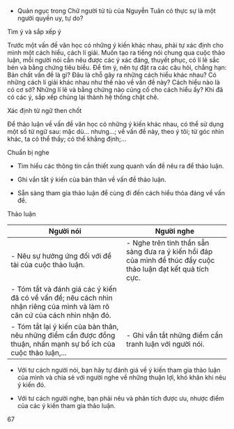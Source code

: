 - Quản ngục trong Chữ người tử tù của Nguyễn Tuân có thực sự là một người quyền uy, tự do?

Tìm ý và sắp xếp ý

Trước một vấn đề văn học có những ý kiến khác nhau, phải tự xác định cho mình một cách hiểu, cách lí giải. Muốn tạo ra tiếng nói chung qua cuộc thảo luận, mỗi người nói cần nêu được các ý xác đáng, thuyết phục, có lí lẽ sắc bén và bằng chứng tiêu biểu. Để tìm ý, nên tự đặt ra các câu hỏi, chẳng hạn: Bản chất vấn đề là gì? Đâu là chỗ gây ra những cách hiểu khác nhau? Có những cách lí giải khác nhau như thế nào về vấn đề này? Cách hiểu nào là có cơ sở? Những lí lẽ và bằng chứng nào củng cố cho cách hiểu ấy? Khi đã có các ý, sắp xếp chúng lại thành hệ thống chặt chẽ.

Xác định từ ngữ then chốt

Để thảo luận về vấn đề văn học có những ý kiến khác nhau, có thể sử dụng một số từ ngữ sau: mặc dù... nhưng...; về vấn đề này, theo ý tôi; từ góc nhìn khác, ta có thể thấy; có thể khẳng định;...

Chuẩn bị nghe

- Tìm hiểu các thông tin cần thiết xung quanh vấn đề nêu ra để thảo luận.

- Ghi vắn tắt ý kiến của bản thân về vấn đề thảo luận.

- Sẵn sàng tham gia thảo luận để cùng đi đến cách hiểu thỏa đáng về vấn đề.

Thảo luận

Người nói | Người nghe
--- | ---
- Nêu sự hưởng ứng đối với đề tài của cuộc thảo luận. | - Nghe trên tinh thần sẵn sàng đưa ra ý kiến hồi đáp của mình để thúc đẩy cuộc thảo luận đạt kết quả tích cực.
- Tóm tắt và đánh giá các ý kiến đã có về vấn đề; nêu cách nhìn nhận riêng của mình và làm rõ căn cứ của cách nhìn nhận đó. |
- Tóm tắt lại ý kiến của bản thân, nêu những điểm cần được đồng thuận, nhấn mạnh sự bổ ích của cuộc thảo luận,... | - Ghi vắn tắt những điểm cần tranh luận với người nói.

- Với tư cách người nói, bạn hãy tự đánh giá về ý kiến tham gia thảo luận của mình và chia sẻ với người nghe về những thuận lợi, khó khăn khi nêu ý kiến đó.

- Với tư cách người nghe, bạn phải nêu và phân tích được ưu, nhược điểm của các ý kiến tham gia thảo luận.

67
